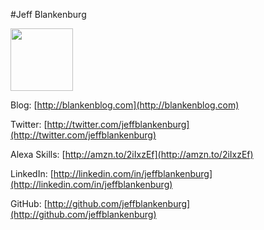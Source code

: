 #Jeff Blankenburg

<img src="https://github.com/jeffblankenburg/alexa/blob/master/start_here/images/alexalogo.png" height="100">

Blog: [http://blankenblog.com](http://blankenblog.com)

Twitter: [http://twitter.com/jeffblankenburg](http://twitter.com/jeffblankenburg)

Alexa Skills: [http://amzn.to/2iIxzEf](http://amzn.to/2iIxzEf)

LinkedIn: [http://linkedin.com/in/jeffblankenburg](http://linkedin.com/in/jeffblankenburg)

GitHub: [http://github.com/jeffblankenburg](http://github.com/jeffblankenburg)
